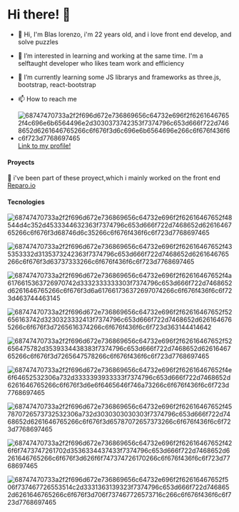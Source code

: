 <h1>Hi there! 👋</h1>

- 👋 Hi, I'm Blas lorenzo, i'm 22 years old, and i love front end develop, and solve puzzles
- 👀 I’m interested in learning and working at the same time. I'm a selftaught developer who likes team work and efficiency
- 🌱 I’m currently learning some JS librarys and frameworks as three.js, bootstrap, react-bootstrap

- 📫 How to reach me
- ![68747470733a2f2f696d672e736869656c64732e696f2f62616467652f4c696e6b6564496e2d3030373742353f7374796c653d666f722d7468652d6261646765266c6f676f3d6c696e6b6564696e266c6f676f436f6c6f723d7768697465](https://user-images.githubusercontent.com/80050207/203155140-e1fae815-3300-4416-bd0d-4d35b41c5010.svg) <a href="https://ar.linkedin.com/in/blas-lorenzo-8aab15189?trk=public_profile_samename_mini-profile_title">Link to my profile!</a>
  
 <h4>Proyects</h4>
 
 🔭 i've been part of these proyect,which i mainly worked on  the front end [Reparo.io](https://reparoio-git-develop-joel301.vercel.app/)
<h4>Tecnologies</h4>

![68747470733a2f2f696d672e736869656c64732e696f2f62616467652f48544d4c352d4533344632363f7374796c653d666f722d7468652d6261646765266c6f676f3d68746d6c35266c6f676f436f6c6f723d7768697465](https://user-images.githubusercontent.com/80050207/203155478-8ff218a2-1588-4675-ad00-3c7e8b840111.svg)

![68747470733a2f2f696d672e736869656c64732e696f2f62616467652f435353332d3135373242363f7374796c653d666f722d7468652d6261646765266c6f676f3d63737333266c6f676f436f6c6f723d7768697465](https://user-images.githubusercontent.com/80050207/203155489-0833af09-d68d-490d-908a-681c02b09663.svg)

![68747470733a2f2f696d672e736869656c64732e696f2f62616467652f4a6176615363726970742d3332333333303f7374796c653d666f722d7468652d6261646765266c6f676f3d6a617661736372697074266c6f676f436f6c6f723d463744463145](https://user-images.githubusercontent.com/80050207/203155548-00dce7ea-ee79-4d90-9778-4c305bcfefe9.svg)

![68747470733a2f2f696d672e736869656c64732e696f2f62616467652f52656163742d3230323332413f7374796c653d666f722d7468652d6261646765266c6f676f3d7265616374266c6f676f436f6c6f723d363144414642](https://user-images.githubusercontent.com/80050207/203155647-8719f719-5aed-4c0f-a229-9d2a71965c1f.svg)

![68747470733a2f2f696d672e736869656c64732e696f2f62616467652f52656475782d3539334438383f7374796c653d666f722d7468652d6261646765266c6f676f3d7265647578266c6f676f436f6c6f723d7768697465](https://user-images.githubusercontent.com/80050207/203155657-3e60ecbe-98b7-444c-91da-ae70d4a21775.svg)

![68747470733a2f2f696d672e736869656c64732e696f2f62616467652f4e6f64652532306a732d3333393933333f7374796c653d666f722d7468652d6261646765266c6f676f3d6e6f6465646f746a73266c6f676f436f6c6f723d7768697465](https://user-images.githubusercontent.com/80050207/203155677-15f063ee-eab0-49cc-b75a-ca0753e7af68.svg)

![68747470733a2f2f696d672e736869656c64732e696f2f62616467652f457870726573732532306a732d3030303030303f7374796c653d666f722d7468652d6261646765266c6f676f3d65787072657373266c6f676f436f6c6f723d7768697465](https://user-images.githubusercontent.com/80050207/203155724-890602ab-447f-44b7-b410-fde585b6b0b2.svg)

![68747470733a2f2f696d672e736869656c64732e696f2f62616467652f426f6f7473747261702d3536334437433f7374796c653d666f722d7468652d6261646765266c6f676f3d626f6f747374726170266c6f676f436f6c6f723d7768697465](https://user-images.githubusercontent.com/80050207/203155752-fc67caf8-4a9c-457a-b844-15581a566742.svg)

![68747470733a2f2f696d672e736869656c64732e696f2f62616467652f506f737467726553514c2d3331363139323f7374796c653d666f722d7468652d6261646765266c6f676f3d706f737467726573716c266c6f676f436f6c6f723d7768697465](https://user-images.githubusercontent.com/80050207/203156155-1d8038e1-4bc7-49fa-9fab-636f57c994b3.svg)


<!---
blazlo42/blazlo42 is a ✨ special ✨ repository because its `README.md` (this file) appears on your GitHub profile.
You can click the Preview link to take a look at your changes.
--->
